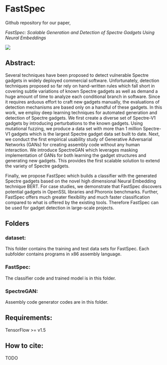 # FastSpec
Github repository for our paper,

*FastSpec: Scalable Generation and Detection of Spectre Gadgets Using Neural Embeddings*

![](FastSpec/FastSpecHD_cropped.gif)
## Abstract:

Several techniques have been proposed to detect vulnerable Spectre gadgets in widely deployed commercial software. Unfortunately, detection techniques proposed so far rely on hand-written rules which fall short in covering subtle variations of known Spectre gadgets as well as demand a huge amount of time to analyze each conditional branch in software. Since it requires arduous effort to craft new gadgets manually, the evaluations of detection mechanisms are based only on a handful of these gadgets. In this work, we employ deep learning techniques for automated generation and detection of Spectre gadgets. We first create a diverse set of Spectre-V1 gadgets by introducing perturbations to the known gadgets. Using mutational fuzzing, we produce a data set with more than 1 million Spectre-V1 gadgets which is the largest Spectre gadget data set built to date. Next, we conduct the first empirical usability study of Generative Adversarial Networks (GANs) for creating assembly code without any human interaction. We introduce SpectreGAN which leverages masking implementation of GANs for both learning the gadget structures and generating new gadgets. This provides the first scalable solution to extend the variety of Spectre gadgets.

Finally, we propose FastSpec which builds a classifier with the generated Spectre gadgets based on the novel high dimensional Neural Embedding technique BERT. For case studies, we demonstrate that FastSpec discovers potential gadgets in OpenSSL libraries and Phoronix benchmarks. Further, FastSpec offers much greater flexibility and much faster classification compared to what is offered by the existing tools. Therefore FastSpec can be used for gadget detection in large-scale projects.

## Folders
### dataset: 
This folder contains the training and test data sets for FastSpec. Each subfolder contains programs in x86 assembly language.

### FastSpec: 
The classifier code and trained model is in this folder.

### SpectreGAN: 
Assembly code generator codes are in this folder.

## Requirements: 
TensorFlow >= v1.5

## How to cite:
TODO
